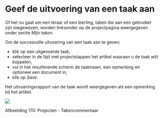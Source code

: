 # Geef de uitvoering van een taak aan

Of het nu gaat om een leraar of een leerling, taken die aan een gebruiker zijn toegewezen, worden linksonder op de projectpagina weergegeven onder sectie _Mijn taken._

Om de succesvolle uitvoering van een taak aan te geven:

* klik op een uitgevoerde taak,
* selecteer in de lijst met projectstappen het artikel waaraan u de taak wilt koppelen,
* vul in het resulterende scherm de taaknaam, een opmerking en optioneel een document in,
* klik op _Save_.

Het uitvoeringsrapport van de taak wordt weergegeven als een opmerking bij het artikel.

![](../../.gitbook/assets/images240%20%283%29.png)

Afbeelding 170: Projecten - Takencommentaar

